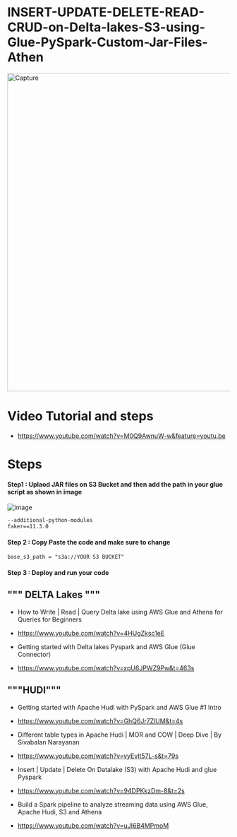 # INSERT-UPDATE-DELETE-READ-CRUD-on-Delta-lakes-S3-using-Glue-PySpark-Custom-Jar-Files-Athen


<img width="721" alt="Capture" src="https://user-images.githubusercontent.com/39345855/203443414-bf243bdc-c1fb-413e-a0a4-4bfd3c44bb09.PNG">

# Video Tutorial and steps 
* https://www.youtube.com/watch?v=M0Q9AwnuW-w&feature=youtu.be

# Steps 
#### Step1 : Uplaod JAR files on S3 Bucket and then add the path in your glue script as shown in image 
![image](https://user-images.githubusercontent.com/39345855/203443832-43e292ef-2111-4b13-93d4-02d048572762.png)
```
--additional-python-modules  
faker==11.3.0

```
#### Step 2 : Copy Paste the code and make sure to change 
```
base_s3_path = "s3a://YOUR S3 BUCKET"
```
#### Step 3 : Deploy and run your code 



## """ DELTA Lakes """
* How to Write | Read | Query Delta lake using AWS Glue and Athena for Queries for Beginners
* https://www.youtube.com/watch?v=4HUgZksc1eE

* Getting started with Delta lakes Pyspark and AWS Glue (Glue Connector)
* https://www.youtube.com/watch?v=xpU6JPWZ9Pw&t=463s


## """HUDI"""
* Getting started with Apache Hudi with PySpark and AWS Glue #1 Intro
* https://www.youtube.com/watch?v=GhQ6Jr7ZlUM&t=4s

* Different table types in Apache Hudi | MOR and COW | Deep Dive | By Sivabalan Narayanan
* https://www.youtube.com/watch?v=vyEvlt57L-s&t=79s

* Insert | Update | Delete On Datalake (S3) with Apache Hudi and glue Pyspark
* https://www.youtube.com/watch?v=94DPKkzDm-8&t=2s

* Build a Spark pipeline to analyze streaming data using AWS Glue, Apache Hudi, S3 and Athena
* https://www.youtube.com/watch?v=uJI6B4MPmoM
